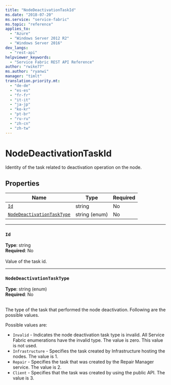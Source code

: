 ```yaml
---
title: "NodeDeactivationTaskId"
ms.date: "2018-07-20"
ms.service: "service-fabric"
ms.topic: "reference"
applies_to: 
  - "Azure"
  - "Windows Server 2012 R2"
  - "Windows Server 2016"
dev_langs: 
  - "rest-api"
helpviewer_keywords: 
  - "Service Fabric REST API Reference"
author: "rwike77"
ms.author: "ryanwi"
manager: "timlt"
translation.priority.mt: 
  - "de-de"
  - "es-es"
  - "fr-fr"
  - "it-it"
  - "ja-jp"
  - "ko-kr"
  - "pt-br"
  - "ru-ru"
  - "zh-cn"
  - "zh-tw"
---
```

# NodeDeactivationTaskId

Identity of the task related to deactivation operation on the node.

## Properties
| Name | Type | Required |
| --- | --- | --- |
| [`Id`](#id) | string | No |
| [`NodeDeactivationTaskType`](#nodedeactivationtasktype) | string (enum) | No |

____
### `Id`
__Type__: string <br/>
__Required__: No<br/>
<br/>
Value of the task id.

____
### `NodeDeactivationTaskType`
__Type__: string (enum) <br/>
__Required__: No<br/>
<br/>


The type of the task that performed the node deactivation. Following are the possible values.

Possible values are: 

  - `Invalid` - Indicates the node deactivation task type is invalid. All Service Fabric enumerations have the invalid type. The value is zero. This value is not used.
  - `Infrastructure` - Specifies the task created by Infrastructure hosting the nodes. The value is 1.
  - `Repair` - Specifies the task that was created by the Repair Manager service. The value is 2.
  - `Client` - Specifies that the task was created by using the public API. The value is 3.


